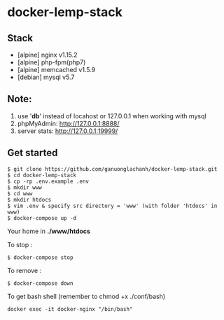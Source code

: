 # docker-lemp-stack

## Stack
- [alpine] nginx v1.15.2
- [alpine] php-fpm(php7)
- [alpine] memcached v1.5.9
- [debian] mysql v5.7

## Note:
1. use '**db**' instead of locahost or 127.0.0.1 when working with mysql
2. phpMyAdmin: http://127.0.0.1:8888/
3. server stats: http://127.0.0.1:19999/
## Get started



```
$ git clone https://github.com/ganuonglachanh/docker-lemp-stack.git
$ cd docker-lemp-stack
$ cp -rp .env.example .env
$ mkdir www
$ cd www
$ mkdir htdocs
$ vim .env & specify src directory = 'www' (with folder 'htdocs' in www)
$ docker-compose up -d
```
Your home in **./www/htdocs**

To stop :

```
$ docker-compose stop

```

To remove :

```
$ docker-compose down

```
To get bash shell (remember to chmod +x ./conf/bash)

```
docker exec -it docker-nginx "/bin/bash"
```
